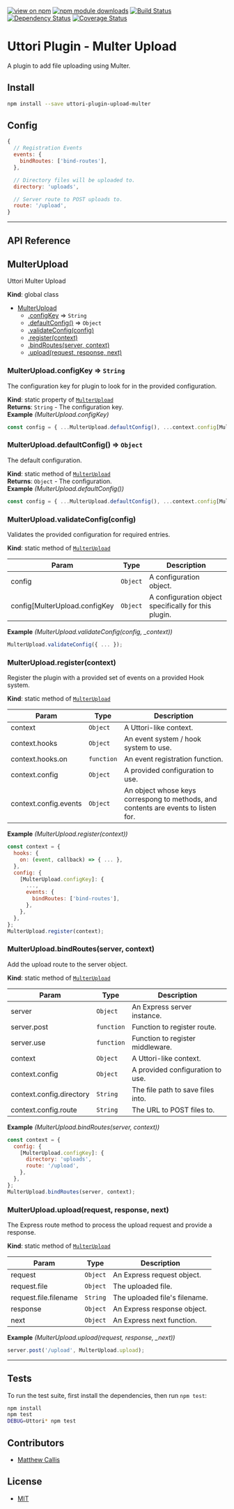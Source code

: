 [![view on npm](http://img.shields.io/npm/v/uttori-plugin-upload-multer.svg)](https://www.npmjs.org/package/uttori-plugin-upload-multer)
[![npm module downloads](http://img.shields.io/npm/dt/uttori-plugin-upload-multer.svg)](https://www.npmjs.org/package/uttori-plugin-upload-multer)
[![Build Status](https://travis-ci.org/uttori/uttori-plugin-upload-multer.svg?branch=master)](https://travis-ci.org/uttori/uttori-plugin-upload-multer)
[![Dependency Status](https://david-dm.org/uttori/uttori-plugin-upload-multer.svg)](https://david-dm.org/uttori/uttori-plugin-upload-multer)
[![Coverage Status](https://coveralls.io/repos/uttori/uttori-plugin-upload-multer/badge.svg?branch=master)](https://coveralls.io/r/uttori/uttori-plugin-upload-multer?branch=master)

# Uttori Plugin - Multer Upload

A plugin to add file uploading using Multer.

## Install

```bash
npm install --save uttori-plugin-upload-multer
```

## Config

```js
{
  // Registration Events
  events: {
    bindRoutes: ['bind-routes'],
  },

  // Directory files will be uploaded to.
  directory: 'uploads',

  // Server route to POST uploads to.
  route: '/upload',
}
```

* * *

## API Reference

<a name="MulterUpload"></a>

## MulterUpload
Uttori Multer Upload

**Kind**: global class  

* [MulterUpload](#MulterUpload)
    * [.configKey](#MulterUpload.configKey) ⇒ <code>String</code>
    * [.defaultConfig()](#MulterUpload.defaultConfig) ⇒ <code>Object</code>
    * [.validateConfig(config)](#MulterUpload.validateConfig)
    * [.register(context)](#MulterUpload.register)
    * [.bindRoutes(server, context)](#MulterUpload.bindRoutes)
    * [.upload(request, response, next)](#MulterUpload.upload)

<a name="MulterUpload.configKey"></a>

### MulterUpload.configKey ⇒ <code>String</code>
The configuration key for plugin to look for in the provided configuration.

**Kind**: static property of [<code>MulterUpload</code>](#MulterUpload)  
**Returns**: <code>String</code> - The configuration key.  
**Example** *(MulterUpload.configKey)*  
```js
const config = { ...MulterUpload.defaultConfig(), ...context.config[MulterUpload.configKey] };
```
<a name="MulterUpload.defaultConfig"></a>

### MulterUpload.defaultConfig() ⇒ <code>Object</code>
The default configuration.

**Kind**: static method of [<code>MulterUpload</code>](#MulterUpload)  
**Returns**: <code>Object</code> - The configuration.  
**Example** *(MulterUpload.defaultConfig())*  
```js
const config = { ...MulterUpload.defaultConfig(), ...context.config[MulterUpload.configKey] };
```
<a name="MulterUpload.validateConfig"></a>

### MulterUpload.validateConfig(config)
Validates the provided configuration for required entries.

**Kind**: static method of [<code>MulterUpload</code>](#MulterUpload)  

| Param | Type | Description |
| --- | --- | --- |
| config | <code>Object</code> | A configuration object. |
| config[MulterUpload.configKey | <code>Object</code> | A configuration object specifically for this plugin. |

**Example** *(MulterUpload.validateConfig(config, _context))*  
```js
MulterUpload.validateConfig({ ... });
```
<a name="MulterUpload.register"></a>

### MulterUpload.register(context)
Register the plugin with a provided set of events on a provided Hook system.

**Kind**: static method of [<code>MulterUpload</code>](#MulterUpload)  

| Param | Type | Description |
| --- | --- | --- |
| context | <code>Object</code> | A Uttori-like context. |
| context.hooks | <code>Object</code> | An event system / hook system to use. |
| context.hooks.on | <code>function</code> | An event registration function. |
| context.config | <code>Object</code> | A provided configuration to use. |
| context.config.events | <code>Object</code> | An object whose keys correspong to methods, and contents are events to listen for. |

**Example** *(MulterUpload.register(context))*  
```js
const context = {
  hooks: {
    on: (event, callback) => { ... },
  },
  config: {
    [MulterUpload.configKey]: {
      ...,
      events: {
        bindRoutes: ['bind-routes'],
      },
    },
  },
};
MulterUpload.register(context);
```
<a name="MulterUpload.bindRoutes"></a>

### MulterUpload.bindRoutes(server, context)
Add the upload route to the server object.

**Kind**: static method of [<code>MulterUpload</code>](#MulterUpload)  

| Param | Type | Description |
| --- | --- | --- |
| server | <code>Object</code> | An Express server instance. |
| server.post | <code>function</code> | Function to register route. |
| server.use | <code>function</code> | Function to register middleware. |
| context | <code>Object</code> | A Uttori-like context. |
| context.config | <code>Object</code> | A provided configuration to use. |
| context.config.directory | <code>String</code> | The file path to save files into. |
| context.config.route | <code>String</code> | The URL to POST files to. |

**Example** *(MulterUpload.bindRoutes(server, context))*  
```js
const context = {
  config: {
    [MulterUpload.configKey]: {
      directory: 'uploads',
      route: '/upload',
    },
  },
};
MulterUpload.bindRoutes(server, context);
```
<a name="MulterUpload.upload"></a>

### MulterUpload.upload(request, response, next)
The Express route method to process the upload request and provide a response.

**Kind**: static method of [<code>MulterUpload</code>](#MulterUpload)  

| Param | Type | Description |
| --- | --- | --- |
| request | <code>Object</code> | An Express request object. |
| request.file | <code>Object</code> | The uploaded file. |
| request.file.filename | <code>String</code> | The uploaded file's filename. |
| response | <code>Object</code> | An Express response object. |
| next | <code>Object</code> | An Express next function. |

**Example** *(MulterUpload.upload(request, response, _next))*  
```js
server.post('/upload', MulterUpload.upload);
```

* * *

## Tests

To run the test suite, first install the dependencies, then run `npm test`:

```bash
npm install
npm test
DEBUG=Uttori* npm test
```

## Contributors

* [Matthew Callis](https://github.com/MatthewCallis)

## License

* [MIT](LICENSE)
